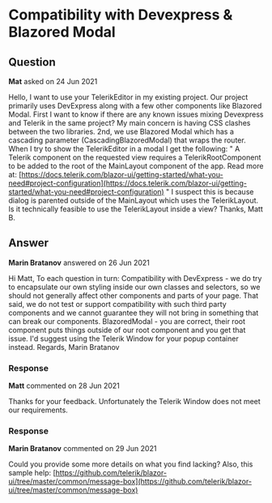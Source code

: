 # Compatibility with Devexpress & Blazored Modal

## Question

**Mat** asked on 24 Jun 2021

Hello, I want to use your TelerikEditor in my existing project. Our project primarily uses DevExpress along with a few other components like Blazored Modal. First I want to know if there are any known issues mixing Devexpress and Telerik in the same project? My main concern is having CSS clashes between the two libraries. 2nd, we use Blazored Modal which has a cascading parameter (CascadingBlazoredModal) that wraps the router. When I try to show the TelerikEditor in a modal I get the following: " A Telerik component on the requested view requires a TelerikRootComponent to be added to the root of the MainLayout component of the app. Read more at: [https://docs.telerik.com/blazor-ui/getting-started/what-you-need#project-configuration](https://docs.telerik.com/blazor-ui/getting-started/what-you-need#project-configuration) " I suspect this is because dialog is parented outside of the MainLayout which uses the TelerikLayout. Is it technically feasible to use the TelerikLayout inside a view? Thanks, Matt B.

## Answer

**Marin Bratanov** answered on 26 Jun 2021

Hi Matt, To each question in turn: Compatibility with DevExpress - we do try to encapsulate our own styling inside our own classes and selectors, so we should not generally affect other components and parts of your page. That said, we do not test or support compatibility with such third party components and we cannot guarantee they will not bring in something that can break our components. BlazoredModal - you are correct, their root component puts things outside of our root component and you get that issue. I'd suggest using the Telerik Window for your popup container instead. Regards, Marin Bratanov

### Response

**Matt** commented on 28 Jun 2021

Thanks for your feedback. Unfortunately the Telerik Window does not meet our requirements.

### Response

**Marin Bratanov** commented on 29 Jun 2021

Could you provide some more details on what you find lacking? Also, this sample help: [https://github.com/telerik/blazor-ui/tree/master/common/message-box](https://github.com/telerik/blazor-ui/tree/master/common/message-box)
